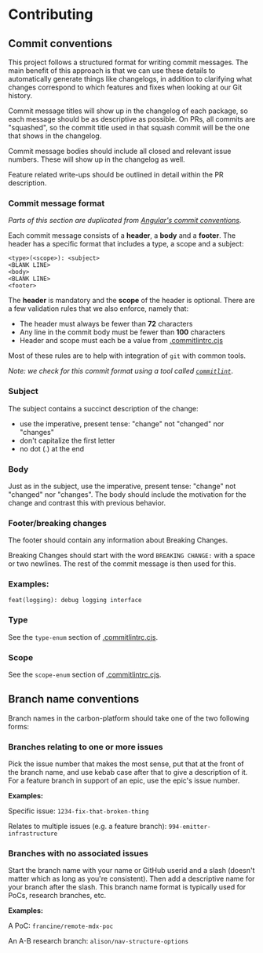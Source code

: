 # Contributing

## Commit conventions

This project follows a structured format for writing commit messages. The main benefit of this
approach is that we can use these details to automatically generate things like changelogs, in
addition to clarifying what changes correspond to which features and fixes when looking at our Git
history.

Commit message titles will show up in the changelog of each package, so each message should be as
descriptive as possible. On PRs, all commits are "squashed", so the commit title used in that squash
commit will be the one that shows in the changelog.

Commit message bodies should include all closed and relevant issue numbers. These will show up in
the changelog as well.

Feature related write-ups should be outlined in detail within the PR description.

### Commit message format

_Parts of this section are duplicated from
[Angular's commit conventions](https://github.com/angular/angular/blob/master/CONTRIBUTING.md#-commit-message-guidelines)._

Each commit message consists of a **header**, a **body** and a **footer**. The header has a specific
format that includes a type, a scope and a subject:

```git
<type>(<scope>): <subject>
<BLANK LINE>
<body>
<BLANK LINE>
<footer>
```

The **header** is mandatory and the **scope** of the header is optional. There are a few validation
rules that we also enforce, namely that:

- The header must always be fewer than **72** characters
- Any line in the commit body must be fewer than **100** characters
- Header and scope must each be a value from
  [.commitlintrc.cjs](https://github.com/ibm-telemetry/telemetry-js-config-generator/blob/main/.commitlintrc.cjs)

Most of these rules are to help with integration of `git` with common tools.

_Note: we check for this commit format using a tool called
[`commitlint`](https://commitlint.js.org/#/)_.

### Subject

The subject contains a succinct description of the change:

- use the imperative, present tense: "change" not "changed" nor "changes"
- don't capitalize the first letter
- no dot (.) at the end

### Body

Just as in the subject, use the imperative, present tense: "change" not "changed" nor "changes". The
body should include the motivation for the change and contrast this with previous behavior.

### Footer/breaking changes

The footer should contain any information about Breaking Changes.

Breaking Changes should start with the word `BREAKING CHANGE:` with a space or two newlines. The
rest of the commit message is then used for this.

### Examples:

`feat(logging): debug logging interface`

### Type

See the `type-enum` section of
[.commitlintrc.cjs](https://github.com/ibm-telemetry/telemetry-js-config-generator/blob/main/.commitlintrc.cjs).

### Scope

See the `scope-enum` section of
[.commitlintrc.cjs](https://github.com/ibm-telemetry/telemetry-js-config-generator/blob/main/.commitlintrc.cjs).

## Branch name conventions

Branch names in the carbon-platform should take one of the two following forms:

### Branches relating to one or more issues

Pick the issue number that makes the most sense, put that at the front of the branch name, and use
kebab case after that to give a description of it. For a feature branch in support of an epic, use
the epic's issue number.

**Examples:**

Specific issue: `1234-fix-that-broken-thing`

Relates to multiple issues (e.g. a feature branch): `994-emitter-infrastructure`

### Branches with no associated issues

Start the branch name with your name or GitHub userid and a slash (doesn't matter which as long as
you're consistent). Then add a descriptive name for your branch after the slash. This branch name
format is typically used for PoCs, research branches, etc.

**Examples:**

A PoC: `francine/remote-mdx-poc`

An A-B research branch: `alison/nav-structure-options`
